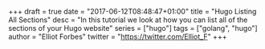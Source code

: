 +++
draft = true
date = "2017-06-12T08:48:47+01:00"
title = "Hugo Listing All Sections"
desc = "In this tutorial we look at how you can list all of the sections of your Hugo website"
series = ["hugo"]
tags = ["golang", "hugo"]
author = "Elliot Forbes"
twitter = "https://twitter.com/Elliot_F"
+++



